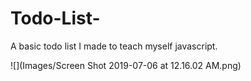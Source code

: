 # Todo-List-
A basic todo list I made to teach myself javascript.

![](Images/Screen Shot 2019-07-06 at 12.16.02 AM.png)
